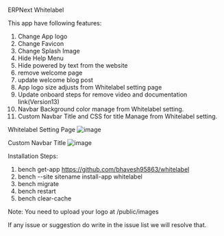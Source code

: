 ERPNext Whitelabel

This app have following features:
1. Change App logo
2. Change Favicon
3. Change Splash Image
4. Hide Help Menu
5. Hide powered by text from the website
6. remove welcome page
7. update welcome blog post
8. App logo size adjusts from Whitelabel setting page
9. Update onboard steps for remove video and documentation link(Version13)
10. Navbar Background color manage from Whitelabel setting.
11. Custom Navbar Title and CSS for title Manage from Whitelabel setting.

Whitelabel Setting Page
![image](https://user-images.githubusercontent.com/34086262/115605632-5e28ed00-a300-11eb-986d-5114ef128de3.png)

Custom Navbar Title
![image](https://user-images.githubusercontent.com/34086262/115721516-bc56de00-a39b-11eb-94b3-787b0481fb60.png)


Installation Steps:<br/>
1. bench get-app https://github.com/bhavesh95863/whitelabel<br/>
2. bench --site sitename install-app whitelabel<br/>
3. bench migrate<br/>
4. bench restart<br/>
5. bench clear-cache


Note:
You need to upload your logo at /public/images

If any issue or suggestion do write in the issue list we will resolve that.
